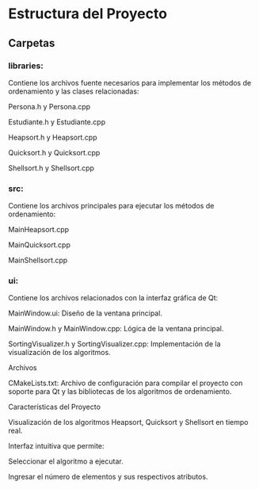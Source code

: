 # **Estructura del Proyecto**

## **Carpetas**

### **libraries:**
Contiene los archivos fuente necesarios para implementar los métodos de ordenamiento y las clases relacionadas:

Persona.h y Persona.cpp

Estudiante.h y Estudiante.cpp

Heapsort.h y Heapsort.cpp

Quicksort.h y Quicksort.cpp

Shellsort.h y Shellsort.cpp

### **src:**
Contiene los archivos principales para ejecutar los métodos de ordenamiento:

MainHeapsort.cpp

MainQuicksort.cpp

MainShellsort.cpp

### **ui:**
Contiene los archivos relacionados con la interfaz gráfica de Qt:

MainWindow.ui: Diseño de la ventana principal.

MainWindow.h y MainWindow.cpp: Lógica de la ventana principal.

SortingVisualizer.h y SortingVisualizer.cpp: Implementación de la visualización de los algoritmos.

Archivos

CMakeLists.txt:
Archivo de configuración para compilar el proyecto con soporte para Qt y las bibliotecas de los algoritmos de ordenamiento.

Características del Proyecto

Visualización de los algoritmos Heapsort, Quicksort y Shellsort en tiempo real.

Interfaz intuitiva que permite:

Seleccionar el algoritmo a ejecutar.

Ingresar el número de elementos y sus respectivos atributos.
